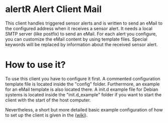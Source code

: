 alertR Alert Client Mail
======

This client handles triggered sensor alerts and is written to send an eMail to the configured address when it receives a sensor alert. It needs a local SMTP server (like postfix) to send an eMail. For each alert you configure, you can customize the eMail content by using template files. Special keywords will be replaced by information about the received sensor alert.


How to use it?
======

To use this client you have to configure it first. A commented configuration template file is located inside the "config" folder. Furthermore, an example for an eMail template is also located there. A init.d example file for Debian systems is located inside the "init.d_example" folder if you want to start the client with the start of the host computer.


Nevertheless, a short but more detailed basic example configuration of how to set up the client is given in the ([wiki](https://github.com/sqall01/alertR/wiki/Example-Configuration)).